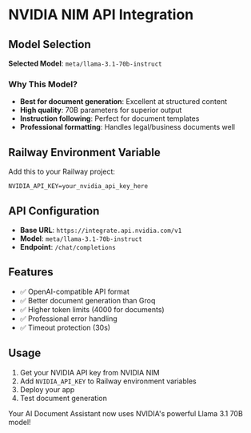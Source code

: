 # NVIDIA NIM API Integration

## Model Selection
**Selected Model**: `meta/llama-3.1-70b-instruct`

### Why This Model?
- **Best for document generation**: Excellent at structured content
- **High quality**: 70B parameters for superior output
- **Instruction following**: Perfect for document templates
- **Professional formatting**: Handles legal/business documents well

## Railway Environment Variable
Add this to your Railway project:

```
NVIDIA_API_KEY=your_nvidia_api_key_here
```

## API Configuration
- **Base URL**: `https://integrate.api.nvidia.com/v1`
- **Model**: `meta/llama-3.1-70b-instruct`
- **Endpoint**: `/chat/completions`

## Features
- ✅ OpenAI-compatible API format
- ✅ Better document generation than Groq
- ✅ Higher token limits (4000 for documents)
- ✅ Professional error handling
- ✅ Timeout protection (30s)

## Usage
1. Get your NVIDIA API key from NVIDIA NIM
2. Add `NVIDIA_API_KEY` to Railway environment variables
3. Deploy your app
4. Test document generation

Your AI Document Assistant now uses NVIDIA's powerful Llama 3.1 70B model!